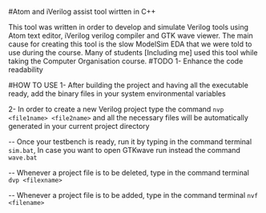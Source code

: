 #Atom and iVerilog assist tool wirtten in C++

This tool was written in order to develop and simulate Verilog tools using Atom text editor, iVerilog verilog compiler and GTK wave viewer. The main cause
for creating this tool is the slow ModelSim EDA that we were told to use during the course.
Many of students [Including me] used this tool while taking the Computer Organisation course.
#TODO
1- Enhance the code readability

#HOW TO USE
1- After building the project and having all the executable ready, add the binary files in your system environmental variables 

2- In order to create a new Verilog project type the command `nvp <file1name> <file2name>` and all the necessary files will be automatically
generated in your current project directory

-- Once your testbench is ready, run it by typing in the command terminal `sim.bat`, In case you want to open GTKwave run instead the command
`wave.bat`

-- Whenever a project file is to be deleted, type in the command terminal `dvp <filexname>`

-- Whenever a project file is to be added, type in the command terminal `nvf <filename>`
